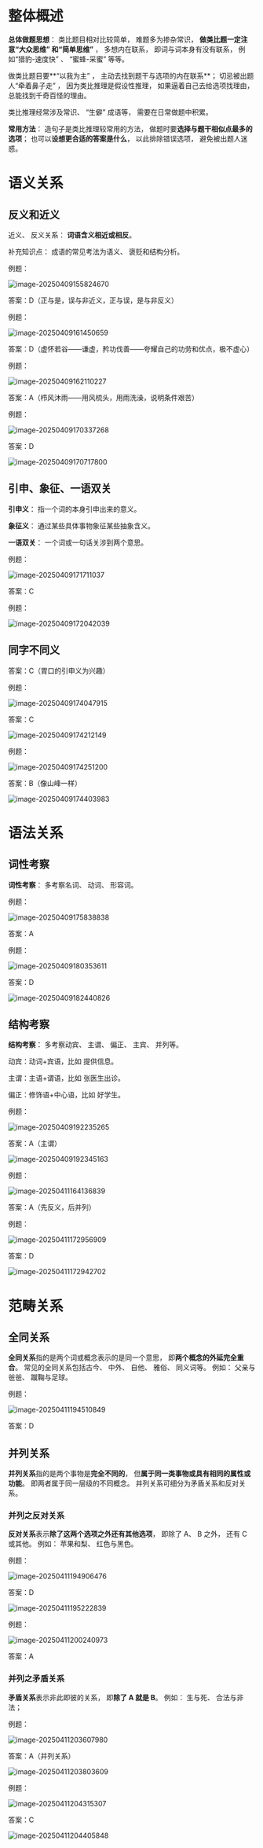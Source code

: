 # 整体概述

**总体做题思想**： 类比题目相对比较简单， 难题多为掺杂常识， **做类比题一定注意“大众思维” 和“简单思维”** ， 多想内在联系， 即词与词本身有没有联系， 例如“猎豹-速度快” 、 “蜜蜂-采蜜” 等等。

做类比题目要**“以我为主” ， 主动去找到题干与选项的内在联系**； 切忌被出题人“牵着鼻子走” ， 因为类比推理是假设性推理， 如果逼着自己去给选项找理由， 总能找到千奇百怪的理由。

类比推理经常涉及常识、 “生僻” 成语等， 需要在日常做题中积累。

**常用方法**： 造句子是类比推理较常用的方法， 做题时要**选择与题干相似点最多的选项**； 也可以**设想更合适的答案是什么**， 以此排除错误选项， 避免被出题人迷惑。

# 语义关系

## 反义和近义

近义、 反义关系： **词语含义相近或相反**。

补充知识点： 成语的常见考法为语义、 褒贬和结构分析。

例题：

![image-20250409155824670](https://imagere.oss-cn-beijing.aliyuncs.com/mxyimage-20250409155824670.png)

答案：D（正与是，误与非近义，正与误，是与非反义）

例题：

![image-20250409161450659](https://imagere.oss-cn-beijing.aliyuncs.com/mxyimage-20250409161450659.png)

答案：D（虚怀若谷——谦虚，矜功伐善——夸耀自己的功劳和优点，极不虚心）

例题：

![image-20250409162110227](https://imagere.oss-cn-beijing.aliyuncs.com/mxyimage-20250409162110227.png)

答案：A（栉风沐雨——用风梳头，用雨洗澡，说明条件艰苦）

例题：

![image-20250409170337268](https://imagere.oss-cn-beijing.aliyuncs.com/mxyimage-20250409170337268.png)

答案：D

![image-20250409170717800](https://imagere.oss-cn-beijing.aliyuncs.com/mxyimage-20250409170717800.png)

## 引申、象征、一语双关

**引申义**： 指一个词的本身引申出来的意义。

**象征义**： 通过某些具体事物象征某些抽象含义。

**一语双关**： 一个词或一句话关涉到两个意思。

例题：

![image-20250409171711037](https://imagere.oss-cn-beijing.aliyuncs.com/mxyimage-20250409171711037.png)

答案：C

例题：

![image-20250409172042039](https://imagere.oss-cn-beijing.aliyuncs.com/mxyimage-20250409172042039.png)

## 同字不同义

答案：C（胃口的引申义为兴趣）

例题：

![image-20250409174047915](https://imagere.oss-cn-beijing.aliyuncs.com/mxyimage-20250409174047915.png)

答案：C

![image-20250409174212149](https://imagere.oss-cn-beijing.aliyuncs.com/mxyimage-20250409174212149.png)

例题：

![image-20250409174251200](https://imagere.oss-cn-beijing.aliyuncs.com/mxyimage-20250409174251200.png)

答案：B（像山峰一样）

![image-20250409174403983](https://imagere.oss-cn-beijing.aliyuncs.com/mxyimage-20250409174403983.png)

# 语法关系

## 词性考察

**词性考察**： 多考察名词、 动词、 形容词。  

例题：

![image-20250409175838838](https://imagere.oss-cn-beijing.aliyuncs.com/mxyimage-20250409175838838.png)

答案：A

例题：

![image-20250409180353611](https://imagere.oss-cn-beijing.aliyuncs.com/mxyimage-20250409180353611.png)

答案：D

![image-20250409182440826](https://imagere.oss-cn-beijing.aliyuncs.com/mxyimage-20250409182440826.png)

## 结构考察

**结构考察**： 多考察动宾、 主谓、 偏正、 主宾、 并列等。  

动宾：动词+宾语，比如 提供信息。

主谓：主语+谓语，比如 张医生出诊。

偏正：修饰语+中心语，比如 好学生。

例题：

![image-20250409192235265](https://imagere.oss-cn-beijing.aliyuncs.com/mxyimage-20250409192235265.png)

答案：A（主谓）

![image-20250409192345163](https://imagere.oss-cn-beijing.aliyuncs.com/mxyimage-20250409192345163.png)

例题：

![image-20250411164136839](https://imagere.oss-cn-beijing.aliyuncs.com/mxyimage-20250411164136839.png)

 答案：A（先反义，后并列）

例题：

![image-20250411172956909](https://imagere.oss-cn-beijing.aliyuncs.com/mxyimage-20250411172956909.png)

答案：D

![image-20250411172942702](https://imagere.oss-cn-beijing.aliyuncs.com/mxyimage-20250411172942702.png)

# 范畴关系

## 全同关系

**全同关系**指的是两个词或概念表示的是同一个意思， 即**两个概念的外延完全重合**。 常见的全同关系包括古今、 中外、 自他、 雅俗、 同义词等。 例如： 父亲与爸爸、 蹴鞠与足球。  

例题：

![image-20250411194510849](https://imagere.oss-cn-beijing.aliyuncs.com/mxyimage-20250411194510849.png)

答案：D

## 并列关系

**并列关系**指的是两个事物是**完全不同的**， 但**属于同一类事物或具有相同的属性或功能**。 即两者属于同一层级的不同概念。 并列关系可细分为矛盾关系和反对关系。  

### 并列之反对关系

**反对关系**表示**除了这两个选项之外还有其他选项**， 即除了 A、 B 之外， 还有 C 或其他。 例如： 苹果和梨、 红色与黑色。  

例题：

![image-20250411194906476](https://imagere.oss-cn-beijing.aliyuncs.com/mxyimage-20250411194906476.png)

答案：D

![image-20250411195222839](https://imagere.oss-cn-beijing.aliyuncs.com/mxyimage-20250411195222839.png)

例题：

![image-20250411200240973](https://imagere.oss-cn-beijing.aliyuncs.com/mxyimage-20250411200240973.png)

答案：A

### 并列之矛盾关系

**矛盾关系**表示非此即彼的关系， 即**除了 A 就是 B**。 例如： 生与死、 合法与非法；  

例题：

![image-20250411203607980](https://imagere.oss-cn-beijing.aliyuncs.com/mxyimage-20250411203607980.png)

答案：A（并列关系）

![image-20250411203803609](https://imagere.oss-cn-beijing.aliyuncs.com/mxyimage-20250411203803609.png)

例题：

![image-20250411204315307](https://imagere.oss-cn-beijing.aliyuncs.com/mxyimage-20250411204315307.png)

答案：C

![image-20250411204405848](https://imagere.oss-cn-beijing.aliyuncs.com/mxyimage-20250411204405848.png)